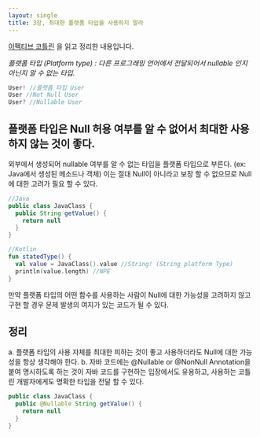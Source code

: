 ```yaml
---
layout: single
title: 3장, 최대한 플랫폼 타입을 사용하지 말라
---
```


[이펙티브 코틀린](https://search.naver.com/search.naver?where=nexearch&sm=tab_etc&mra=bktE&pkid=476&os=25673819&qvt=0&query=이펙티브%20코틀린%20기본정보) 을 읽고 정리한 내용입니다.


_플랫폼 타입 (Platform type) : 다른 프로그래밍 언어에서 전달되어서 nullable 인지 아닌지 알 수 없는 타입._

```kotlin
User! //플랫폼 타입 User
User //Not Null User
User? //Nullable User
```

## 플랫폼 타입은 Null 허용 여부를 알 수 없어서 최대한 사용하지 않는 것이 좋다.

외부에서 생성되어 nullable 여부를 알 수 없는 타입을 플랫폼 타입으로 부른다. (ex: Java에서 생성된 메소드나 객체) 이는 절대 Null이 아니라고 보장 할 수 없으므로 Null에 대한 고려가 필요 할 수 있다.
```java
//Java
public class JavaClass {
  public String getValue() {
    return null
  }
}
```
```kotlin
//Kotlin
fun statedType() {
  val value = JavaClass().value //String! (String platform Type)
  println(value.length) //NPE
}
```
만약 플랫폼 타입의 어떤 함수를 사용하는 사람이 Null에 대한 가능성을 고려하지 않고 구현 할 경우 문제 발생의 여지가 있는 코드가 될 수 있다.

## 정리
a. 플랫폼 타입의 사용 자체를 최대한 피하는 것이 좋고 사용하더라도 Null에 대한 가능성을 항상 생각해야 한다.
b. 자바 코드에는 @Nullable or @NonNull Annotation을 붙여 명시하도록 하는 것이 자바 코드를 구현하는 입장에서도 유용하고, 사용하는 코틀린 개발자에게도 명확한 타입을 전달 할 수 있다.

```java
public class JavaClass {
  public @Nullable String getValue() {
    return null
  }
}
```
